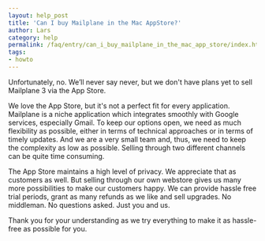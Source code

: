 ```yaml
---
layout: help_post
title: 'Can I buy Mailplane in the Mac AppStore?'
author: Lars
category: help
permalink: /faq/entry/can_i_buy_mailplane_in_the_mac_app_store/index.html
tags:
- howto
---
```


Unfortunately, no. We’ll never say never, but we don't have plans yet to sell Mailplane 3 via the App Store.

We love the App Store, but it's not a perfect fit for every application. Mailplane is a niche application which integrates smoothly with Google services, especially Gmail. To keep our options open, we need as much flexibility as possible, either in terms of technical approaches or in terms of timely updates. And we are a very small team and, thus, we need to keep the complexity as low as possible. Selling through two different channels can be quite time consuming.

The App Store maintains a high level of privacy. We appreciate that as customers as well. But selling through our own webstore gives us many more possibilities to make our customers happy. We can provide hassle free trial periods, grant as many refunds as we like and sell upgrades. No middleman. No questions asked. Just you and us.

Thank you for your understanding as we try everything to make it as hassle-free as possible for you.